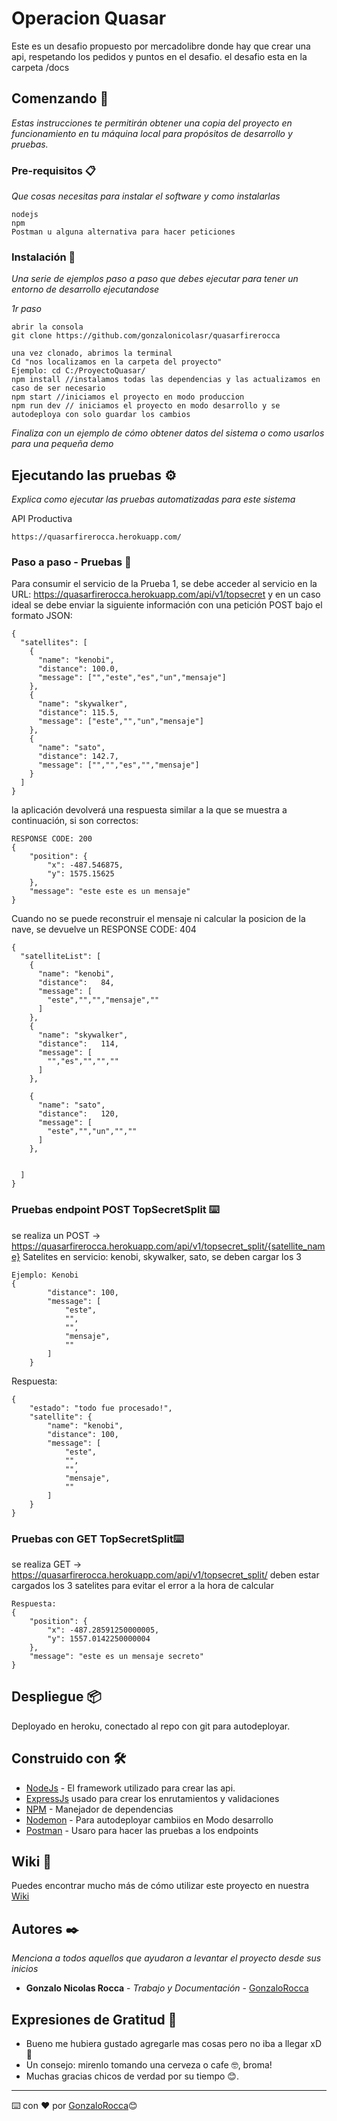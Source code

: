 
# Operacion Quasar

Este es un desafio propuesto por mercadolibre donde hay que crear una api, respetando los pedidos y puntos en el desafio. 
el desafio esta en la carpeta /docs

## Comenzando 🚀

_Estas instrucciones te permitirán obtener una copia del proyecto en funcionamiento en tu máquina local para propósitos de desarrollo y pruebas._



### Pre-requisitos 📋

_Que cosas necesitas para instalar el software y como instalarlas_

```
nodejs
npm
Postman u alguna alternativa para hacer peticiones
```

### Instalación 🔧

_Una serie de ejemplos paso a paso que debes ejecutar para tener un entorno de desarrollo ejecutandose_

_1r paso_ 
```
abrir la consola
git clone https://github.com/gonzalonicolasr/quasarfirerocca

```
```
una vez clonado, abrimos la terminal
Cd "nos localizamos en la carpeta del proyecto"
Ejemplo: cd C:/ProyectoQuasar/
npm install //instalamos todas las dependencias y las actualizamos en caso de ser necesario
npm start //iniciamos el proyecto en modo produccion
npm run dev // iniciamos el proyecto en modo desarrollo y se autodeploya con solo guardar los cambios
```


_Finaliza con un ejemplo de cómo obtener datos del sistema o como usarlos para una pequeña demo_

## Ejecutando las pruebas ⚙️

_Explica como ejecutar las pruebas automatizadas para este sistema_

API Productiva
```
https://quasarfirerocca.herokuapp.com/
```
### Paso a paso - Pruebas 🔩

Para consumir el servicio de la Prueba 1, se debe acceder al servicio en la URL: https://quasarfirerocca.herokuapp.com/api/v1/topsecret y en un caso ideal se debe enviar la siguiente información con una petición POST bajo el formato JSON:

```
{
  "satellites": [
    {
      "name": "kenobi",
      "distance": 100.0,
      "message": ["","este","es","un","mensaje"]
    },
    {
      "name": "skywalker",
      "distance": 115.5,
      "message": ["este","","un","mensaje"]
    },
    {
      "name": "sato",
      "distance": 142.7,
      "message": ["","","es","","mensaje"]
    }
  ]
}
```
la aplicación devolverá una respuesta similar a la que se muestra a continuación, si son correctos:

```
RESPONSE CODE: 200
{
    "position": {
        "x": -487.546875,
        "y": 1575.15625
    },
    "message": "este este es un mensaje"
}
```
Cuando no se puede reconstruir el mensaje ni calcular la posicion de la nave, se devuelve un RESPONSE CODE: 404
```
{
  "satelliteList": [
    {
      "name": "kenobi",
      "distance":   84,
      "message": [
        "este","","","mensaje",""
      ]
    },
    {
      "name": "skywalker",
      "distance":   114,
      "message": [
        "","es","","",""
      ]
    },

    {
      "name": "sato",
      "distance":   120,
      "message": [
        "este","","un","",""
      ]
    },


  ]
}
```
### Pruebas endpoint POST TopSecretSplit ⌨️


 se realiza un POST -> https://quasarfirerocca.herokuapp.com/api/v1/topsecret_split/{satellite_name}
Satelites en servicio: kenobi, skywalker, sato, se deben cargar los 3

```
Ejemplo: Kenobi
{
        "distance": 100,
        "message": [
            "este",
            "",
            "",
            "mensaje",
            ""
        ]
    }
```
Respuesta:
```
{
    "estado": "todo fue procesado!",
    "satellite": {
        "name": "kenobi",
        "distance": 100,
        "message": [
            "este",
            "",
            "",
            "mensaje",
            ""
        ]
    }
}
```
### Pruebas con GET TopSecretSplit⌨️

se realiza GET -> https://quasarfirerocca.herokuapp.com/api/v1/topsecret_split/
deben estar cargados los 3 satelites para evitar el error a la hora de calcular
```
Respuesta: 
{
    "position": {
        "x": -487.28591250000005,
        "y": 1557.0142250000004
    },
    "message": "este es un mensaje secreto"
}
```
## Despliegue 📦

Deployado en heroku, conectado al repo con git para autodeployar.

## Construido con 🛠️



* [NodeJs](http://www.dropwizard.io/1.0.2/docs/) - El framework utilizado para crear las api.
* [ExpressJs](https://expressjs.com/es/) usado para crear los enrutamientos y validaciones
* [NPM](https://www.npmjs.com/) - Manejador de dependencias
* [Nodemon](https://github.com/remy/nodemon) - Para autodeployar cambiios en Modo desarrollo
* [Postman](https://rometools.github.io/rome/) - Usaro para hacer las pruebas a los endpoints



## Wiki 📖

Puedes encontrar mucho más de cómo utilizar este proyecto en nuestra [Wiki](https://github.com/tu/proyecto/wiki)



## Autores ✒️

_Menciona a todos aquellos que ayudaron a levantar el proyecto desde sus inicios_

* **Gonzalo Nicolas Rocca** - *Trabajo y Documentación* - [GonzaloRocca](https://github.com/gonzalonicolasr)


## Expresiones de Gratitud 🎁

* Bueno me hubiera gustado agregarle mas cosas pero no iba a llegar xD 📢
* Un consejo: mirenlo tomando una cerveza o cafe 🤓, broma!
* Muchas gracias chicos de verdad por su tiempo 😊.




---
⌨️ con ❤️ por [GonzaloRocca](hhttps://www.linkedin.com/in/gonnicolas/ )😊
